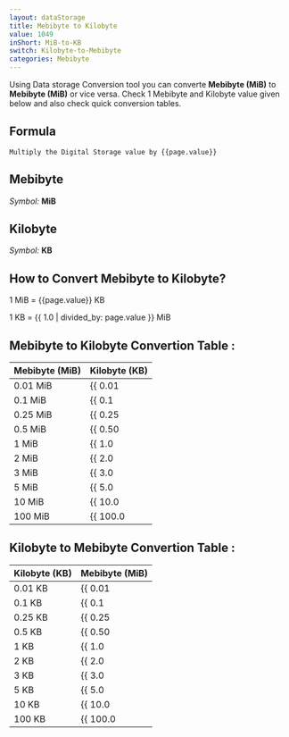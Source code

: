 ```yaml
---
layout: dataStorage
title: Mebibyte to Kilobyte
value: 1049
inShort: MiB-to-KB
switch: Kilobyte-to-Mebibyte
categories: Mebibyte
---
```


Using Data storage Conversion tool you can converte **Mebibyte (MiB)** to **Mebibyte (MiB)** or vice versa. Check 1 Mebibyte and Kilobyte value given below and also check quick conversion tables.

## Formula
`Multiply the Digital Storage value by {{page.value}}`

## Mebibyte
*Symbol:* **MiB**

## Kilobyte
*Symbol:* **KB**

## How to Convert Mebibyte to Kilobyte?

1 MiB = {{page.value}} KB

1 KB = {{ 1.0 | divided_by: page.value }} MiB


## Mebibyte to Kilobyte Convertion Table :

| Mebibyte (MiB) | Kilobyte (KB) |
| ---- | ---- |
| 0.01 MiB | {{ 0.01 | times: page.value }} KB |
| 0.1 MiB | {{ 0.1 | times: page.value }} KB |
| 0.25 MiB | {{ 0.25 | times: page.value }} KB |
| 0.5 MiB | {{ 0.50 | times: page.value }} KB |
| 1 MiB | {{ 1.0 | times: page.value }} KB |
| 2 MiB | {{ 2.0 | times: page.value }} KB |
| 3 MiB | {{ 3.0 | times: page.value }} KB |
| 5 MiB | {{ 5.0 | times: page.value }} KB |
| 10 MiB | {{ 10.0 | times: page.value }} KB |
| 100 MiB | {{ 100.0 | times: page.value }} KB |

## Kilobyte to Mebibyte Convertion Table :

| Kilobyte (KB) | Mebibyte (MiB) |
| ---- | ---- |
| 0.01 KB | {{ 0.01 | divided_by: page.value }} MiB |
| 0.1 KB | {{ 0.1 | divided_by: page.value }} MiB |
| 0.25 KB | {{ 0.25 | divided_by: page.value }} MiB |
| 0.5 KB | {{ 0.50 | divided_by: page.value }} MiB |
| 1 KB | {{ 1.0 | divided_by: page.value }} MiB |
| 2 KB | {{ 2.0 | divided_by: page.value }} MiB |
| 3 KB | {{ 3.0 | divided_by: page.value }} MiB |
| 5 KB | {{ 5.0 | divided_by: page.value }} MiB |
| 10 KB | {{ 10.0 | divided_by: page.value }} MiB |
| 100 KB | {{ 100.0 | divided_by: page.value }} MiB |


<script>
document.getElementById('selectInput')[9].selected = true
document.getElementById('selectOutput')[4].selected = true
</script>
